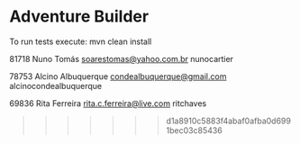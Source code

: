 # Adventure Builder

To run tests execute: mvn clean install


81718 Nuno Tomás soarestomas@yahoo.com.br nunocartier

78753 Alcino Albuquerque condealbuquerque@gmail.com alcinocondealbuquerque

69836 Rita Ferreira rita.c.ferreira@live.com ritchaves
>>>>>>> d1a8910c5883f4abaf0afba0d6991bec03c85436
